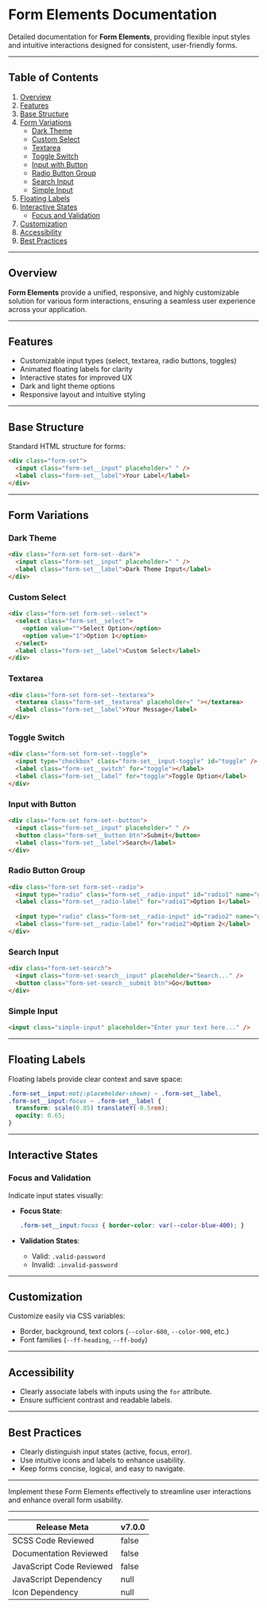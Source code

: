 # Form Elements Documentation

Detailed documentation for **Form Elements**, providing flexible input styles and intuitive interactions designed for consistent, user-friendly forms.

---

## Table of Contents

1. [Overview](#overview)
2. [Features](#features)
3. [Base Structure](#base-structure)
4. [Form Variations](#form-variations)
    - [Dark Theme](#dark-theme)
    - [Custom Select](#custom-select)
    - [Textarea](#textarea)
    - [Toggle Switch](#toggle-switch)
    - [Input with Button](#input-with-button)
    - [Radio Button Group](#radio-button-group)
    - [Search Input](#search-input)
    - [Simple Input](#simple-input)
5. [Floating Labels](#floating-labels)
6. [Interactive States](#interactive-states)
    - [Focus and Validation](#focus-and-validation)
7. [Customization](#customization)
8. [Accessibility](#accessibility)
9. [Best Practices](#best-practices)

---

## Overview

**Form Elements** provide a unified, responsive, and highly customizable solution for various form interactions, ensuring a seamless user experience across your application.

---

## Features

- Customizable input types (select, textarea, radio buttons, toggles)
- Animated floating labels for clarity
- Interactive states for improved UX
- Dark and light theme options
- Responsive layout and intuitive styling

---

## Base Structure

Standard HTML structure for forms:

```html
<div class="form-set">
  <input class="form-set__input" placeholder=" " />
  <label class="form-set__label">Your Label</label>
</div>
```

---

## Form Variations

### Dark Theme

```html
<div class="form-set form-set--dark">
  <input class="form-set__input" placeholder=" " />
  <label class="form-set__label">Dark Theme Input</label>
</div>
```

### Custom Select

```html
<div class="form-set form-set--select">
  <select class="form-set__select">
    <option value="">Select Option</option>
    <option value="1">Option 1</option>
  </select>
  <label class="form-set__label">Custom Select</label>
</div>
```

### Textarea

```html
<div class="form-set form-set--textarea">
  <textarea class="form-set__textarea" placeholder=" "></textarea>
  <label class="form-set__label">Your Message</label>
</div>
```

### Toggle Switch

```html
<div class="form-set form-set--toggle">
  <input type="checkbox" class="form-set__input-toggle" id="toggle" />
  <label class="form-set__switch" for="toggle"></label>
  <label class="form-set__label" for="toggle">Toggle Option</label>
</div>
```

### Input with Button

```html
<div class="form-set form-set--button">
  <input class="form-set__input" placeholder=" " />
  <button class="form-set__button btn">Submit</button>
  <label class="form-set__label">Search</label>
</div>
```

### Radio Button Group

```html
<div class="form-set form-set--radio">
  <input type="radio" class="form-set__radio-input" id="radio1" name="group">
  <label class="form-set__radio-label" for="radio1">Option 1</label>
  
  <input type="radio" class="form-set__radio-input" id="radio2" name="group">
  <label class="form-set__radio-label" for="radio2">Option 2</label>
</div>
```

### Search Input

```html
<div class="form-set-search">
  <input class="form-set-search__input" placeholder="Search..." />
  <button class="form-set-search__submit btn">Go</button>
</div>
```

### Simple Input

```html
<input class="simple-input" placeholder="Enter your text here..." />
```

---

## Floating Labels

Floating labels provide clear context and save space:

```css
.form-set__input:not(:placeholder-shown) ~ .form-set__label,
.form-set__input:focus ~ .form-set__label {
  transform: scale(0.85) translateY(-0.5rem);
  opacity: 0.65;
}
```

---

## Interactive States

### Focus and Validation

Indicate input states visually:

- **Focus State**:
    
    ```css
    .form-set__input:focus { border-color: var(--color-blue-400); }
    ```
    
- **Validation States**:
    
    - Valid: `.valid-password`
    - Invalid: `.invalid-password`

---

## Customization

Customize easily via CSS variables:

- Border, background, text colors (`--color-600`, `--color-900`, etc.)
- Font families (`--ff-heading`, `--ff-body`)

---

## Accessibility

- Clearly associate labels with inputs using the `for` attribute.
- Ensure sufficient contrast and readable labels.

---

## Best Practices

- Clearly distinguish input states (active, focus, error).
- Use intuitive icons and labels to enhance usability.
- Keep forms concise, logical, and easy to navigate.

---

Implement these Form Elements effectively to streamline user interactions and enhance overall form usability.

---

| Release Meta             | v7.0.0 |
| ------------------------ | ------ |
| SCSS Code Reviewed       | false  |
| Documentation Reviewed   | false  |
| JavaScript Code Reviewed | false  |
| JavaScript Dependency    | null   | 
| Icon Dependency          | null   |
